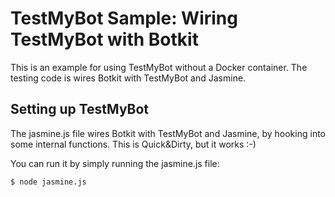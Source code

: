 # TestMyBot Sample: Wiring TestMyBot with Botkit

This is an example for using TestMyBot without a Docker container. The testing code is wires Botkit with TestMyBot and Jasmine.

## Setting up TestMyBot

The jasmine.js file wires Botkit with TestMyBot and Jasmine, by hooking into some internal functions. This is Quick&Dirty, but it works :-)

You can run it by simply running the jasmine.js file:

    $ node jasmine.js
